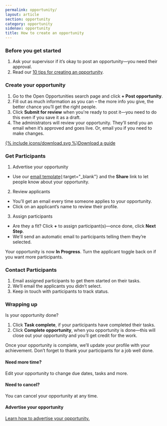 ```yaml
---
permalink: opportunity/
layout: article
section: opportunity
category: opportunity
sidenav: opportunity
title: How to create an opportunity
---
```


### Before you get started
1.	Ask your supervisor if it’s okay to post an opportunity—you need their approval.
2.	Read our [10 tips for creating an opportunity](../getting-started/top-10-tips/).

### Create your opportunity
1.	Go to the Open Opportunities search page and click **+ Post opportunity**.
3.	Fill out as much information as you can – the more info you give, the better chance you’ll get the right people.
4.	Click **Submit for review** when you're ready to post it—you need to do this even if you save it as a draft.
5.	The administrators will review your opportunity. They’ll send you an email when it’s approved and goes live. Or, email you if you need to make changes.

<div class="usajobs-openopps-help-center-article__callout">
  <a class="usajobs-openopps-help-center-article__callout-link" href="{{ site.baseurl }}/assets/Opportunity_Creation_Process_final.pdf">
    <amp-img src="{{ site.baseurl }}/assets/images/OppCreationProcessMap@2x.png"
          srcset="{{ site.baseurl }}/assets/images/OppCreationProcessMap@2x.png 768w,
                  {{ site.baseurl }}/assets/images/images/OppCreationProcessMap@2x-narrow.png 100w"
           width="44"
          height="72"
          layout="responsive"
             alt="Open Opportunities Process Map"></amp-img>
    {% include icons/download.svg %}Download a guide
  </a>
</div>

### Get Participants
1.	Advertise your opportunity
* Use our [email template](marketing-email-template.docx){:target="_blank"} and the **Share** link to let people know about your opportunity.
2.	Review  applicants
* You’ll get an email every time someone applies to your opportunity.
* Click on an applicant’s name to review their profile.
3.	Assign participants
* Are they a fit?  Click **+** to assign participant(s)—once done, click **Next Step**.
* We'll send an automatic email to participants telling them they’re selected.

Your opportunity is now **In Progress**. Turn the applicant toggle back on if you want more participants.

### Contact Participants
1.	Email assigned participants to get them started on their tasks.
2.	We’ll email the applicants you didn’t select.
3.	Keep in touch with participants to track status.  

### Wrapping up
Is your opportunity done?
1.	Click **Task complete**, if your participants have completed their tasks.
2.	Click **Complete opportunity**, when you opportunity is done—this will close out your opportunity and you’ll get credit for the work.

Once your opportunity is complete, we’ll update your profile with your achievement. Don’t forget to thank your participants for a job well done.

#### Need more time?
Edit your opportunity to change due dates, tasks and more.

#### Need to cancel?
You can cancel your opportunity at any time.

#### Advertise your opportunity

[Learn how to advertise your opportunity.](advertise/)
